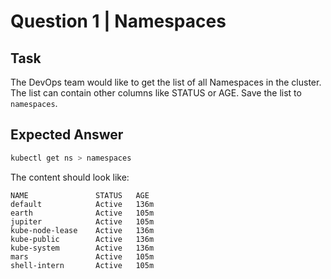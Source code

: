 # Question 1 | Namespaces

## Task
The DevOps team would like to get the list of all Namespaces in the cluster.
The list can contain other columns like STATUS or AGE.
Save the list to `namespaces`.

## Expected Answer
```bash
kubectl get ns > namespaces
```

The content should look like:
```
NAME               STATUS   AGE
default            Active   136m
earth              Active   105m
jupiter            Active   105m
kube-node-lease    Active   136m
kube-public        Active   136m
kube-system        Active   136m
mars               Active   105m
shell-intern       Active   105m
```